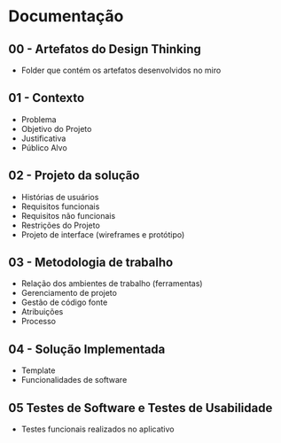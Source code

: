 # Documentação 

## 00 - Artefatos do Design Thinking

- Folder que contém os artefatos desenvolvidos no miro

## 01 - Contexto 

  - Problema
  - Objetivo do Projeto
  - Justificativa
  - Público Alvo

## 02 - Projeto da solução

  - Histórias de usuários
  - Requisitos funcionais
  - Requisitos não funcionais
  - Restrições do Projeto
  - Projeto de interface (wireframes e protótipo)



## 03 - Metodologia de trabalho

  - Relação dos ambientes de trabalho (ferramentas)
  - Gerenciamento de projeto
  - Gestão de código fonte
  - Atribuições
  - Processo



## 04 - Solução Implementada

- Template
- Funcionalidades de software

## 05 Testes de Software e Testes de Usabilidade

- Testes funcionais realizados no aplicativo


